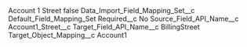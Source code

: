 <?xml version="1.0" encoding="UTF-8"?>
<CustomMetadata xmlns="http://soap.sforce.com/2006/04/metadata" xmlns:xsi="http://www.w3.org/2001/XMLSchema-instance" xmlns:xsd="http://www.w3.org/2001/XMLSchema">
    <label>Account 1 Street</label>
    <protected>false</protected>
    <values>
        <field>Data_Import_Field_Mapping_Set__c</field>
        <value xsi:type="xsd:string">Default_Field_Mapping_Set</value>
    </values>
    <values>
        <field>Required__c</field>
        <value xsi:type="xsd:string">No</value>
    </values>
    <values>
        <field>Source_Field_API_Name__c</field>
        <value xsi:type="xsd:string">Account1_Street__c</value>
    </values>
    <values>
        <field>Target_Field_API_Name__c</field>
        <value xsi:type="xsd:string">BillingStreet</value>
    </values>
    <values>
        <field>Target_Object_Mapping__c</field>
        <value xsi:type="xsd:string">Account1</value>
    </values>
</CustomMetadata>

